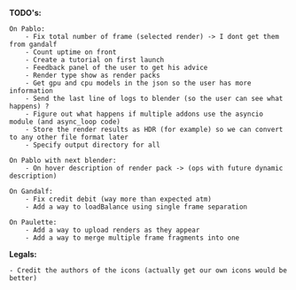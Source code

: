**TODO's:**

    On Pablo:
        - Fix total number of frame (selected render) -> I dont get them from gandalf
        - Count uptime on front
        - Create a tutorial on first launch
        - Feedback panel of the user to get his advice
        - Render type show as render packs
        - Get gpu and cpu models in the json so the user has more information
        - Send the last line of logs to blender (so the user can see what happens) ?
        - Figure out what happens if multiple addons use the asyncio module (and async_loop code)
        - Store the render results as HDR (for example) so we can convert to any other file format later
        - Specify output directory for all

    On Pablo with next blender:
        - On hover description of render pack -> (ops with future dynamic description)

    On Gandalf:
        - Fix credit debit (way more than expected atm)
        - Add a way to loadBalance using single frame separation

    On Paulette:
        - Add a way to upload renders as they appear
        - Add a way to merge multiple frame fragments into one

**Legals:**

    - Credit the authors of the icons (actually get our own icons would be better)
